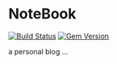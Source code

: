 # NoteBook

[![Build Status](https://travis-ci.org/pwmake/notebook.svg?branch=master)](https://travis-ci.org/pwmake/notebook)
[![Gem Version](https://badge.fury.io/rb/notebook.svg)](https://badge.fury.io/rb/notebook)

a personal blog ...

